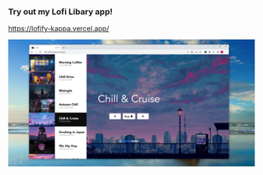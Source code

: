 ### Try out my Lofi Libary app! ###
https://lofify-kappa.vercel.app/

![alt text](https://raw.githubusercontent.com/jooedvard/lofify/master/pic2.png?raw=true)
